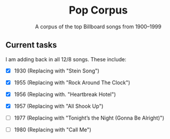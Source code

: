 <div align="center">
<h1>Pop Corpus</h1>
<p>A corpus of the top Billboard songs from 1900–1999</p>
</div>


## Current tasks

I am adding back in all 12/8 songs. These include:
- [x] 1930 (Replacing with "Stein Song")
- [x] 1955 (Replacing with "Rock Around The Clock")
- [x] 1956 (Replacing with. "Heartbreak Hotel")
- [x] 1957 (Replacing with "All Shook Up")
- [ ] 1977 (Replacing with "Tonight’s the Night (Gonna Be Alright)")
- [ ] 1980 (Replacing with "Call Me")

